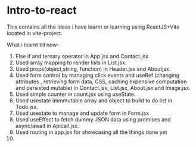 # Intro-to-react

This contains all the ideas i have learnt or learning using ReactJS+Vite located in vite-project.

What i learnt till now-

1. Else if and ternary operator in App.jsx and Contact.jsx
2. Used array mapping to render lists in List.jsx.
3. Used props(object,string, function) in Header.jsx and Aboutjsx.
4. Used form control by managing click events and useRef (changing attributes , retrieving form data, CSS, caching expensive computation and persisted mutable) in Contact.jsx, List.jsx, About.jsx and Image.jsx.
5. Used simple counter in count.jsx using useState.
6. Used usestate immmutable array and object to build to do list in Todo.jsx.
7. Used usestate to manage and update form in Form.jsx
8. Used useEffect to fetch dummy JSON data using promises and async/await in Apicall.jsx.
9. Used routing in app.jsx for showcasing all the things done yet
10. 
